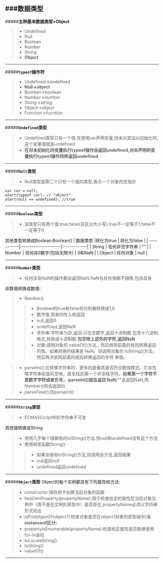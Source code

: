 ###数据类型
---
#####**五种基本数据类型+Object**

>- Undefined 
>- Null 
>- Boolean
>- Number
>- String
>- **Object**

---
#####**`typeof`操作符**

>- Undefined->undefined
>- **Null->object**
>- Boolean->boolean
>- Number->number
>- String->string
>- Object->object
>- Function->fucntion

---

#####**`Undefined`类型**

>-  Undefined类型只有一个值,在使用var声明变量,但未对其加以初始化时,这个变量值就是undefined
>- **在对未初始化的变量执行typeof操作会返回undefined,对未声明的变量执行typeof操作同样返回undefined**

---

#####**`Null`类型**

>- Null类型是第二个只有一个值的类型,表示一个对象的空指针

```
var car = null;
alert(typeof car); // "object"
alert(null == undefined); //true
```

---

#####**`Boolean`类型**

>- 该类型只有两个值:true,false(且区分大小写).true不一定等于1,false不一定等于0

其他类型转换成Boolean:Boolean()
| 数据类型    |转化为true           | 转化为false   |
| -----------|:--------------------|:------------|
| String     | 任何非空字符串         | ""         |
| Number     | 任何非0数字(包括无限大) |  0和NaN    |
| Object     | 任何对象              |    null    |


---

#####**`Number`类型**

>- 任何涉及NaN的操作都会返回NaN.NaN与任何值都不相等,包括自身

非数值转换成数值:
>- Number()
>>- Boolean的true和false将分别被转换成1,0
>>- 数字值,简单的传入和返回
>>- null,返回0
>>- undefined,返回NaN
>>- 字符串:字符串为空,返回.只包含数字,返回十进制数.包含十六进制格式,转换成十进制数.**包含除上述外的字符,返回NaN**
>>- 对象:调用对象的 valueOf()方法，然后依照前面的规则转换返回的值。如果转换的结果是 NaN，则调用对象的 toString()方法，然后再次依照前面的规则转换返回的字符
串值。

>- parseInt():在转换字符串时，更多的是看其是否符合数值模式。它会忽略字符串前面的空格，直至找到第一个非空格字符。**如果第一个字符不是数字字符或者负号， parseInt()就会返回 NaN**(""会返回NaN,而Number()则会返回0)
>- parseFloat():同parseInt()

---

#####**`String`类型**

>- ECMASCcript中的字符串不可变

其他值转换成String

>- 使用几乎每个值都有的toString()方法.但null和undefined没有这个方法
>- 使用转型函数String()
>>- 如果该值有toString()方法,则调用该方法,返回结果
>>- null返回null
>>- undefined返回undefined

---

#####**`Object`类型**
Object的每个实例都具有下列属性和方法:

>- constructor:保存用于创建当前对象的函数
>- hasOwnProperty(propertyName):用于检查给定的属性在当前对象实例中（而不是在实例的原型中）是否存在,propertyName必须以字符串形式给出
>- isPrototypeOf(object1):检查对象是否在object1对象的原型链中(**与instanceof区分**)
>- propertyIsEnumerable(propertyName):检查给定属性是否能够使用for-in语句
>- toLocaleString()
>- toString()
>- valueOf()

---


